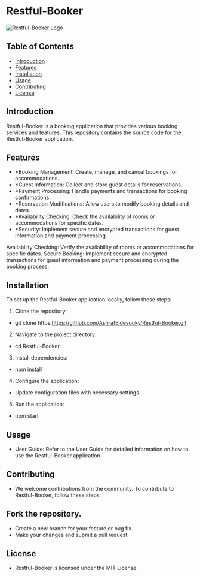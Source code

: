 # Restful-Booker

![Restful-Booker Logo](https://content.altexsoft.com/media/2019/11/booking.com_featured.jpg)

## Table of Contents

- [Introduction](#introduction)
- [Features](#features)
- [Installation](#installation)
- [Usage](#usage)
- [Contributing](#contributing)
- [License](#license)

## Introduction

Restful-Booker is a booking application that provides various booking services and features. This repository contains the source code for the Restful-Booker application.

## Features

- *Booking Management: Create, manage, and cancel bookings for accommodations.
- *Guest Information: Collect and store guest details for reservations.
- *Payment Processing: Handle payments and transactions for booking confirmations.
- *Reservation Modifications: Allow users to modify booking details and dates.
- *Availability Checking: Check the availability of rooms or accommodations for specific dates.
- *Security: Implement secure and encrypted transactions for guest information and payment processing.


Availability Checking: Verify the availability of rooms or accommodations for specific dates.
Secure Booking: Implement secure and encrypted transactions for guest information and payment processing during the booking process.

## Installation

To set up the Restful-Booker application locally, follow these steps:

1. Clone the repository:
*   git clone https:https://github.com/AshrafEldesouky/Restful-Booker.git
2. Navigate to the project directory:
*   cd Restful-Booker
3. Install dependencies:
*   npm install
4. Configure the application:

* Update configuration files with necessary settings.
5. Run the application:
*   npm start

## Usage
* User Guide: Refer to the User Guide for detailed information on how to use the Restful-Booker application.

## Contributing
* We welcome contributions from the community. To contribute to Restful-Booker, follow these steps:

## Fork the repository.
* Create a new branch for your feature or bug fix.
* Make your changes and submit a pull request.

## License
* Restful-Booker is licensed under the MIT License.